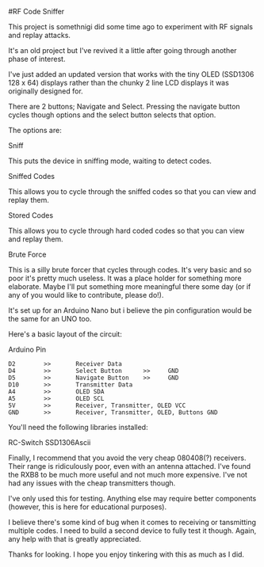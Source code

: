#RF Code Sniffer

This project is somethnigi did some time ago to experiment with RF signals and replay attacks.

It's an old project but I've revived it a little after going through another phase of interest.

I've just added an updated version that works with the tiny OLED (SSD1306 128 x 64) displays rather than the chunky 2 line LCD displays it was originally designed for.

There are 2 buttons; Navigate and Select. Pressing the navigate button cycles though options and the select button selects that option.

The options are:

Sniff

This puts the device in sniffing mode, waiting to detect codes.


Sniffed Codes

This allows you to cycle through the sniffed codes so that you can view and replay them.


Stored Codes

This allows you to cycle through hard coded codes so that you can view and replay them.


Brute Force

This is a silly brute forcer that cycles through codes. It's very basic and so poor it's pretty much useless. It was a place holder for something more elaborate. Maybe I'll put something more meaningful there some day (or if any of you would like to contribute, please do!).


It's set up for an Arduino Nano but i believe the pin configuration would be the same for an UNO too.

Here's a basic layout of the circuit:

Arduino Pin

    D2        >>       Receiver Data
    D4        >>       Select Button      >>     GND
    D5        >>       Navigate Button    >>     GND
    D10       >>       Transmitter Data
    A4        >>       OLED SDA
    A5        >>       OLED SCL
    5V        >>       Receiver, Transmitter, OLED VCC
    GND       >>       Receiver, Transmitter, OLED, Buttons GND
    
    
You'll need the following libraries installed:

RC-Switch
SSD1306Ascii
    
Finally, I recommend that you avoid the very cheap 080408(?) receivers. Their range is ridiculously poor, even with an antenna attached. I've found the RXB8 to be much more useful and not much more expensive. I've not had any issues with the cheap transmitters though.

I've only used this for testing. Anything else may require better components (however, this is here for educational purposes).

I believe there's some kind of bug when it comes to receiving or tansmitting multiple codes. I need to build a second device to fully test it though. Again, any help with that is greatly appreciated.

Thanks for looking. I hope you enjoy tinkering with this as much as I did.
    
